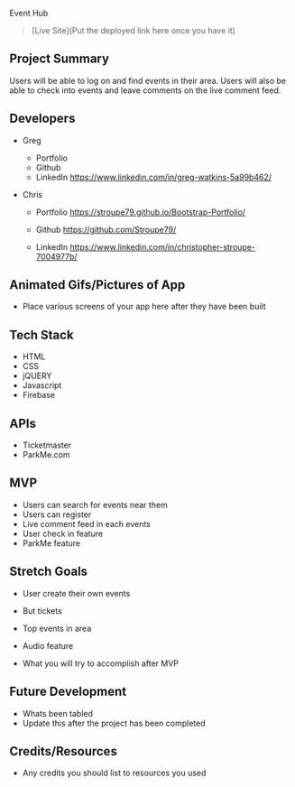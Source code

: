 Event Hub

> [Live Site](Put the deployed link here once you have it)

## Project Summary

Users will be able to log on and find events in their area.  Users will also be able to check into events and leave comments on the live comment feed.

## Developers

- Greg
  - Portfolio
  - Github
  - LinkedIn
https://www.linkedin.com/in/greg-watkins-5a99b462/

- Chris
  - Portfolio
https://stroupe79.github.io/Bootstrap-Portfolio/

  - Github
https://github.com/Stroupe79/

  - LinkedIn
https://www.linkedin.com/in/christopher-stroupe-7004977b/

## Animated Gifs/Pictures of App

- Place various screens of your app here after they have been built

## Tech Stack

- HTML
- CSS
- jQUERY
- Javascript
- Firebase

## APIs
- Ticketmaster
- ParkMe.com

## MVP
- Users can search for events near them
- Users can register
- Live comment feed in each events
- User check in feature
- ParkMe feature

## Stretch Goals
- User create their own events
- But tickets
- Top events in area
- Audio feature

- What you will try to accomplish after MVP

## Future Development

- Whats been tabled
- Update this after the project has been completed

## Credits/Resources

- Any credits you should list to resources you used